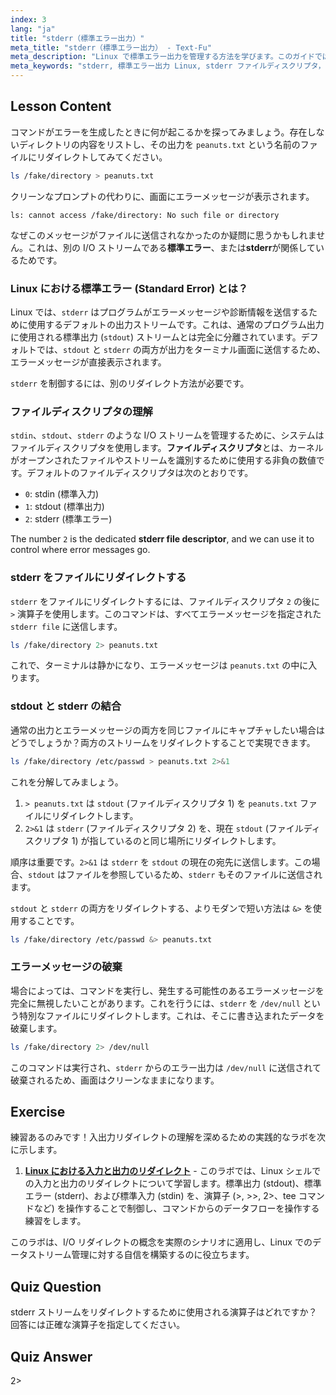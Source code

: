 ```yaml
---
index: 3
lang: "ja"
title: "stderr（標準エラー出力）"
meta_title: "stderr（標準エラー出力） - Text-Fu"
meta_description: "Linux で標準エラー出力を管理する方法を学びます。このガイドでは、stderr のリダイレクト、stderr ファイルディスクリプタ（2）、および 2>、2>&1、&>を使用して stderr をファイルまたは/dev/null にリダイレクトする方法について説明します。"
meta_keywords: "stderr, 標準エラー出力 Linux, stderr ファイルディスクリプタ，stderr ファイル，Linux 標準エラー, stderr リダイレクト，2>, 2>&1, &>, /dev/null, bash エラー処理"
---
```


## Lesson Content

コマンドがエラーを生成したときに何が起こるかを探ってみましょう。存在しないディレクトリの内容をリストし、その出力を `peanuts.txt` という名前のファイルにリダイレクトしてみてください。

```bash
ls /fake/directory > peanuts.txt
```

クリーンなプロンプトの代わりに、画面にエラーメッセージが表示されます。

```plaintext
ls: cannot access /fake/directory: No such file or directory
```

なぜこのメッセージがファイルに送信されなかったのか疑問に思うかもしれません。これは、別の I/O ストリームである**標準エラー**、または**stderr**が関係しているためです。

### Linux における標準エラー (Standard Error) とは？

Linux では、`stderr` はプログラムがエラーメッセージや診断情報を送信するために使用するデフォルトの出力ストリームです。これは、通常のプログラム出力に使用される標準出力 (`stdout`) ストリームとは完全に分離されています。デフォルトでは、`stdout` と `stderr` の両方が出力をターミナル画面に送信するため、エラーメッセージが直接表示されます。

`stderr` を制御するには、別のリダイレクト方法が必要です。

### ファイルディスクリプタの理解

`stdin`、`stdout`、`stderr` のような I/O ストリームを管理するために、システムはファイルディスクリプタを使用します。**ファイルディスクリプタ**とは、カーネルがオープンされたファイルやストリームを識別するために使用する非負の数値です。デフォルトのファイルディスクリプタは次のとおりです。

- `0`: stdin (標準入力)
- `1`: stdout (標準出力)
- `2`: stderr (標準エラー)

The number `2` is the dedicated **stderr file descriptor**, and we can use it to control where error messages go.

### stderr をファイルにリダイレクトする

`stderr` をファイルにリダイレクトするには、ファイルディスクリプタ `2` の後に `>` 演算子を使用します。このコマンドは、すべてエラーメッセージを指定された `stderr file` に送信します。

```bash
ls /fake/directory 2> peanuts.txt
```

これで、ターミナルは静かになり、エラーメッセージは `peanuts.txt` の中に入ります。

### stdout と stderr の結合

通常の出力とエラーメッセージの両方を同じファイルにキャプチャしたい場合はどうでしょうか？両方のストリームをリダイレクトすることで実現できます。

```bash
ls /fake/directory /etc/passwd > peanuts.txt 2>&1
```

これを分解してみましょう。

1. `> peanuts.txt` は `stdout` (ファイルディスクリプタ 1) を `peanuts.txt` ファイルにリダイレクトします。
2. `2>&1` は `stderr` (ファイルディスクリプタ 2) を、現在 `stdout` (ファイルディスクリプタ 1) が指しているのと同じ場所にリダイレクトします。

順序は重要です。`2>&1` は `stderr` を `stdout` の現在の宛先に送信します。この場合、`stdout` はファイルを参照しているため、`stderr` もそのファイルに送信されます。

`stdout` と `stderr` の両方をリダイレクトする、よりモダンで短い方法は `&>` を使用することです。

```bash
ls /fake/directory /etc/passwd &> peanuts.txt
```

### エラーメッセージの破棄

場合によっては、コマンドを実行し、発生する可能性のあるエラーメッセージを完全に無視したいことがあります。これを行うには、`stderr` を `/dev/null` という特別なファイルにリダイレクトします。これは、そこに書き込まれたデータを破棄します。

```bash
ls /fake/directory 2> /dev/null
```

このコマンドは実行され、`stderr` からのエラー出力は `/dev/null` に送信されて破棄されるため、画面はクリーンなままになります。

## Exercise

練習あるのみです！入出力リダイレクトの理解を深めるための実践的なラボを次に示します。

1. **[Linux における入力と出力のリダイレクト](https://labex.io/ja/labs/comptia-redirecting-input-and-output-in-linux-590840)** - このラボでは、Linux シェルでの入力と出力のリダイレクトについて学習します。標準出力 (stdout)、標準エラー (stderr)、および標準入力 (stdin) を、演算子 (>, >>, 2>、tee コマンドなど) を操作することで制御し、コマンドからのデータフローを操作する練習をします。

このラボは、I/O リダイレクトの概念を実際のシナリオに適用し、Linux でのデータストリーム管理に対する自信を構築するのに役立ちます。

## Quiz Question

stderr ストリームをリダイレクトするために使用される演算子はどれですか？回答には正確な演算子を指定してください。

## Quiz Answer

2>
